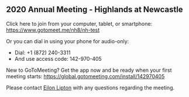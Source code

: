 2020 Annual Meeting - Highlands at Newcastle
---

Click here to join from your computer, tablet, or smartphone: <https://www.gotomeet.me/nh8/nh-test>

Or you can dial in using your phone for audio-only:

* Dial: +1 (872) 240-3311
* And use access code: 142-970-405

New to GoToMeeting? Get the app now and be ready when your first meeting starts: <https://global.gotomeeting.com/install/142970405>

Please contact [Eilon Lipton](mailto:nh@leftslipper.com) with any questions regarding the meeting.
